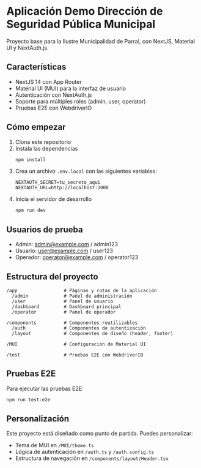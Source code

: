 # Aplicación Demo Dirección de Seguridad Pública Municipal

Proyecto base para la Ilustre Municipalidad de Parral, con NextJS, Material UI y NextAuth.js.

## Características

- NextJS 14 con App Router
- Material UI (MUI) para la interfaz de usuario
- Autenticación con NextAuth.js
- Soporte para múltiples roles (admin, user, operator)
- Pruebas E2E con WebdriverIO

## Cómo empezar

1. Clona este repositorio
2. Instala las dependencias
   ```bash
   npm install
   ```
3. Crea un archivo `.env.local` con las siguientes variables:
   ```
   NEXTAUTH_SECRET=tu_secreto_aqui
   NEXTAUTH_URL=http://localhost:3000
   ```
4. Inicia el servidor de desarrollo
   ```bash
   npm run dev
   ```

## Usuarios de prueba

- Admin: admin@example.com / admin123
- Usuario: user@example.com / user123
- Operador: operator@example.com / operator123

## Estructura del proyecto

```
/app                 # Páginas y rutas de la aplicación
  /admin             # Panel de administración
  /user              # Panel de usuario
  /dashboard         # Dashboard principal
  /operator          # Panel de operador
  
/components          # Componentes reutilizables
  /auth              # Componentes de autenticación
  /layout            # Componentes de diseño (header, footer)
  
/MUI                 # Configuración de Material UI
  
/test                # Pruebas E2E con WebdriverIO
```

## Pruebas E2E

Para ejecutar las pruebas E2E:

```bash
npm run test:e2e
```

## Personalización

Este proyecto está diseñado como punto de partida. Puedes personalizar:

- Tema de MUI en `/MUI/theme.ts`
- Lógica de autenticación en `/auth.ts` y `/auth.config.ts`
- Estructura de navegación en `/components/layout/Header.tsx`
